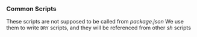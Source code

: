 ### Common Scripts

These scripts are not supposed to be called from *package.json*
We use them to write `DRY` scripts, and they will be referenced
from other *sh* scripts
